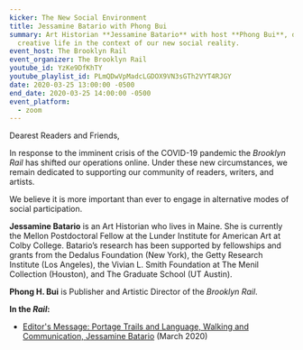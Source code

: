 ```yaml
---
kicker: The New Social Environment
title: Jessamine Batario with Phong Bui
summary: Art Historian **Jessamine Batario** with host **Phong Bui**, discuss
  creative life in the context of our new social reality.
event_host: The Brooklyn Rail
event_organizer: The Brooklyn Rail
youtube_id: YzKe9DfKhTY
youtube_playlist_id: PLmQDwVpMadcLGDOX9VN3sGTh2VYT4RJGY
date: 2020-03-25 13:00:00 -0500
end_date: 2020-03-25 14:00:00 -0500
event_platform:
  - zoom
---
```


Dearest Readers and Friends,

In response to the imminent crisis of the COVID-19 pandemic the _Brooklyn Rail_ has shifted our operations online. Under these new circumstances, we remain dedicated to supporting our community of readers, writers, and artists.

We believe it is more important than ever to engage in alternative modes of social participation.

**Jessamine Batario** is an Art Historian who lives in Maine. She is currently the Mellon Postdoctoral Fellow at the Lunder Institute for American Art at Colby College. Batario’s research has been supported by fellowships and grants from the Dedalus Foundation (New York), the Getty Research Institute (Los Angeles), the Vivian L. Smith Foundation at The Menil Collection (Houston), and The Graduate School (UT Austin).

 **Phong H. Bui**  is Publisher and Artistic Director of the _Brooklyn Rail_.

**In the _Rail_:**

-   [Editor's Message: Portage Trails and Language, Walking and Communication, Jessamine Batario](https://brooklynrail.org/2020/03/editorsmessage/Portage-Trails-and-Language-Walking-and-Communication) (March 2020)